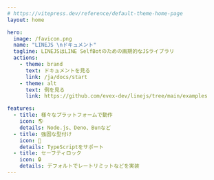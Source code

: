 ```yaml
---
# https://vitepress.dev/reference/default-theme-home-page
layout: home

hero:
  image: /favicon.png
  name: "LINEJS \nドキュメント"
  tagline: LINEJSはLINE SelfBotのための画期的なJSライブラリ
  actions:
    - theme: brand
      text: ドキュメントを見る
      link: /ja/docs/start
    - theme: alt
      text: 例を見る
      link: https://github.com/evex-dev/linejs/tree/main/examples

features:
  - title: 様々なプラットフォームで動作
    icon: 🌎
    details: Node.js、Deno、Bunなど
  - title: 強固な型付け
    icon: 🧩
    details: TypeScriptをサポート
  - title: セーフティロック
    icon: 🔒
    details: デフォルトでレートリミットなどを実装
---
```

